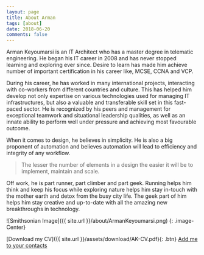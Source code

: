```yaml
---
layout: page
title: About Arman
tags: [about]
date: 2018-06-20
comments: false
---
```

    
Arman Keyoumarsi is an IT Architect who has a master degree in telematic engineering. He began his IT career in 2008 and has never stopped learning and exploring ever since. Desire to learn has made him achieve number of important certification in his career like, MCSE, CCNA and VCP. 

During his career, he has worked in many international projects, interacting with co-workers from different countries and culture. This has helped him develop not only expertise on various technologies used for managing IT infrastructures, but also a valuable and transferable skill set in this fast-paced sector.
He is recognized by his peers and management for exceptional teamwork and situational leadership qualities, as well as an innate ability to perform well under pressure and achieving most favourable outcome. 

When it comes to design, he believes in simplicity. He is also a big proponent of automation and believes automation will lead to efficiency and integrity of any workflow. 
> The lesser the number of elements in a design the easier it will be to implement, maintain and scale. 


Off work, he is part runner, part climber and part geek. Running helps him think and keep his focus while exploring nature helps him stay in-touch with the mother earth and detox from the busy city life. The geek part of him helps him stay creative and up-to-date with all the amazing new breakthroughs in technology.


![Smithsonian Image]({{ site.url }}/about/ArmanKeyoumarsi.png)
{: .image-Center}

      
[Download my CV]({{ site.url }}/assets/download/AK-CV.pdf){: .btn} 
<a href="http://ct.kaywa.me/gOA21" class="btn">Add me to your contacts</a>